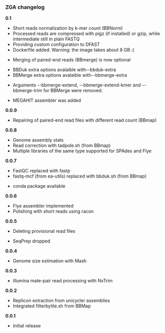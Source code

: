 ### ZGA changelog

**0.1**

+ Short reads normalization by k-mer count (BBNorm)
+ Processed reads are compressed with pigz (if installed) or gzip, while intermediate still in plain FASTQ
+ Providing custom configuration to DFAST
+ Dockerfile added. Warning: the image takes about 8 GB :(
* Merging of paired-end reads (BBmerge) is now optional
+ BBDuk extra options avalaible with--bbduk-extra
+ BBMerge extra options avalaible with--bbmerge-extra
- Arguments --bbmerge-extend, --bbmerge-extend-kmer and --bbmerge-trim for BBMerge were removed.
+ MEGAHIT assembler was added

**0.0.9**

+ Repairing of paired-end read files with different read count (BBmap)

**0.0.8**

+ Genome assembly stats
+ Read correction with tadpole.sh (from BBmap)
+ Multiple libraries of the same type supported for SPAdes and Flye

**0.0.7**

* FastQC replaced with fastp
* fastq-mcf (from ea-utils) replaced with bbduk.sh (from BBmap)
+ conda package available

**0.0.6**

+ Flye assembler implemented
+ Polishing with short reads using racon

**0.0.5**

+ Deleting provisional read files
- SeqPrep dropped

**0.0.4**

+ Genome size estimation with Mash

**0.0.3**

+ Illumina mate-pair read processing with NxTrim

**0.0.2**

+ Replicon extraction from unicycler assemblies
+ Integrated filterbytile.sh from BBMap

**0.0.1**

* Initial release
